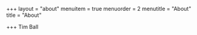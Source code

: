 +++
layout = "about"
menuitem = true
menuorder = 2
menutitle = "About"
title = "About"

+++
Tim Ball
